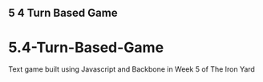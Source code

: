 ## 5 4 Turn Based Game
# 5.4-Turn-Based-Game

Text game built using Javascript and Backbone in Week 5 of The Iron Yard 
